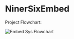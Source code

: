 # NinerSixEmbed
Project Flowchart:

![Embed Sys Flowchart](https://github.com/sweeboon/NinerSixEmbed/assets/112924419/b69d3f57-8e1e-4bf8-b0f5-1ad13e6ba05b)

